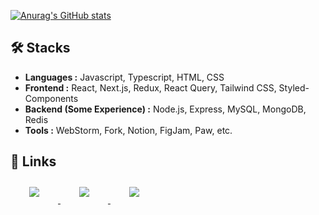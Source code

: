 [![Anurag's GitHub stats](https://github-readme-stats.vercel.app/api?username=romantech&hide=contribs,stars&count_private=true&show_icons=true&theme=graywhite)](https://github.com/anuraghazra/github-readme-stats)

## 🛠 Stacks
- **Languages :** Javascript, Typescript, HTML, CSS
- **Frontend :** React, Next.js, Redux, React Query, Tailwind CSS, Styled-Components
- **Backend (Some Experience) :** Node.js, Express, MySQL, MongoDB, Redis 
- **Tools :** WebStorm, Fork, Notion, FigJam, Paw, etc.

## 🔗 Links

<div>
    <a href="https://bit.ly/3FaJKEF">
        <img 
            src="https://img.shields.io/badge/Dev Log-lightgray?style=for-the-badge&logo=notion&logoColor=white&link=https://bit.ly/3aVlTfm"
            style="height: auto; margin-left: 20px; margin-right: 20px; padding: 10px;"/>
    </a>   
    <a href="https://romantech.net">
        <img 
            src="https://img.shields.io/badge/Blog-yellow?style=for-the-badge&logo=blogger&logoColor=white&link=https://romantech.net"
            style="height: auto; margin-left: 20px; margin-right: 20px; padding: 10px;"/>
    </a>  
    <a href="mailto:johan@romantech.net">
        <img 
            src="https://img.shields.io/badge/Gmail-D14836?style=for-the-badge&logo=gmail&logoColor=white&link=mailto:johan@romantech.net"
            style="height: auto; margin-left: 20px; margin-right: 20px; padding: 10px;"/>
    </a>
</div>
